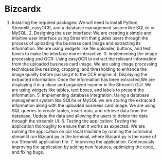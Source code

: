 # Bizcardx

1. Installing the required packages: We will need to install Python, Streamlit,
                       easyOCR, and a database management system like SQLite or MySQL.
                    2. Designing the user interface: We are creating a simple and intuitive user interface using
                       Streamlit that guides users through the process of uploading the business
                       card image and extracting its information. We are using widgets like file
                       uploader, buttons, and text boxes to make the interface more interactive.
                    3. Implementing the image processing and OCR: Using easyOCR to extract the
                       relevant information from the uploaded business card image. We are using
                       image processing techniques like resizing, cropping, and thresholding to
                       enhance the image quality before passing it to the OCR engine.
                    4. Displaying the extracted information: Once the information has been extracted,We are
                       displaying it in a clean and organized manner in the Streamlit GUI. We are using
                       widgets like tables, text boxes, and labels to present the information.
                    5. Implementing database integration: Using a database management system like
                       SQLite or MySQL we are storing the extracted information along with the uploaded
                       business card image. We are using SQL queries to create tables, insert data,
                       and retrieve data from the database, Update the data and allowing the users to
                       delete the data through the streamlit UI.
                    6. Testing the application: Testing the application thoroughly to ensure that it works as
                       expected. We are running the application on our local machine by running the
                       command streamlit run Bizcard.py in the terminal, where Bizcard.py is the name of
                       our Streamlit application file.
                    7. Improving the application: Continuously improving the application by adding new
                       features, optimizing the code, and fixing bugs.
